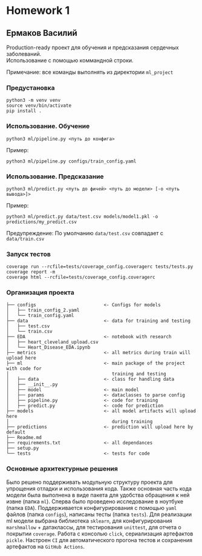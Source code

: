 # Homework 1
## Ермаков Василий
<p>
    Production-ready проект для обучения и предсказания сердечных заболеваний.
    <br />
    Использование с помощью коммандной строки.
</p>

Примечание: все команды выполнять из директории `ml_project`

### Предустановка
```
python3 -m venv venv
source venv/bin/activate
pip install .
```
### Использование. Обучение
```commandline
python3 ml/pipeline.py <путь до конфига>
```
<p>Пример:</p>

```commandline
python3 ml/pipeline.py configs/train_config.yaml
```
### Использование. Предсказание
```commandline
python3 ml/predict.py <путь до фичей> <путь до модели> [-o <путь вывода>]>
```
<p>Пример:</p>

```commandline
python3 ml/predict.py data/test.csv models/model1.pkl -o predictions/my_predict.csv
```
Предупреждение: По умолчанию ```data/test.csv``` совпадает с ```data/train.csv```

### Запуск тестов
```commandline
coverage run --rcfile=tests/coverage_config.coveragerc tests/tests.py
coverage report -m
coverage html --rcfile=tests/coverage_config.coveragerc
```
### Организация проекта
```commandline
├── configs                         <- Configs for models
│   ├── train_config_2.yaml
│   └── train_config.yaml
├── data                            <- data for training and testing
│   ├── test.csv
│   └── train.csv
├── EDA                             <- notebook with research
│   ├── heart_cleveland_upload.csv
│   └── Heart_Disease_EDA.ipynb
├── metrics                         <- all metrics during train will upload here
├── ml                              <- main package of the project with code for
│                                      training and testing
│   ├── data                        <- class for handling data
│   ├── __init__.py
│   ├── model                       <- main model
│   ├── params                      <- dataclasses to parse config
│   ├── pipeline.py                 <- code for training
│   ├── predict.py                  <- code for prediction
├── models                          <- all model artifacts will upload here
│                                      during training
├── predictions                     <- prediction will upload here by default
├── Readme.md
├── requirements.txt                <- all dependances
├── setup.py
└── tests                           <- tests for code
```

### Основные архитектурные решения
Было решено поддерживать модульную структуру проекта для упрощения отладки и использования кода.
Также основная часть кода модели была выполнена в виде пакета для удобства обращения к ней извне (папка `ml`).
Сперва было проведено исследование в ноутбуке (папка `EDA`).
Поддерживается конфигурирования с помощью `yaml` файлов (папка `configs`), написаны тесты (папка `tests`).
Для реализации ml модели выбрана библиотека `sklearn`, для конфигурирования `marshmallow` + датаклассы, для тестирования `unittest`, для отчета о покрытии `coverage`.
Работа с консолью `click`, сериализация артефактов `pickle`.
Настроен `CI` для автоматического прогона тестов и сохранения артефактов на `GitHub Actions`.
